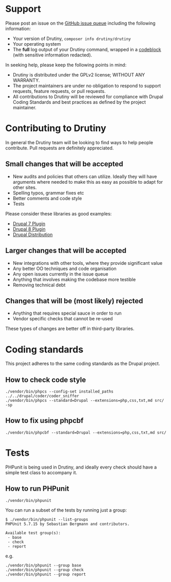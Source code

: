 # Support

Please post an issue on the [GitHub issue queue](https://github.com/drutiny/drutiny/issues) including the following information:

- Your version of Drutiny, `composer info drutiny/drutiny`
- Your operating system
- The **full** log output of your Drutiny command, wrapped in a [codeblock](https://help.github.com/articles/basic-writing-and-formatting-syntax/#quoting-code) (with sensitive information redacted).

In seeking help, please keep the following points in mind:

* Drutiny is distributed under the GPLv2 license; WITHOUT ANY WARRANTY.
* The project maintainers are under no obligation to respond to support requests, feature requests, or pull requests.
* All contributions to Drutiny will be reviewed for compliance with Drupal Coding Standards and best practices as defined by the project maintainer.


# Contributing to Drutiny

In general the Drutiny team will be looking to find ways to help people contribute. Pull requests are definitely appreciated.


## Small changes that will be accepted

* New audits and policies that others can utilize. Ideally they will have arguments where needed to make this as easy as possible to adapt for other sites.
* Spelling typos, grammar fixes etc
* Better comments and code style
* Tests

Please consider these libraries as good examples:

* [Drupal 7 Plugin](https://github.com/drutiny/plugin-drupal-7)
* [Drupal 8 Plugin](https://github.com/drutiny/plugin-drupal-8)
* [Drupal Distribution](https://github.com/drutiny/plugin-distro-common)


## Larger changes that will be accepted

* New integrations with other tools, where they provide significant value
* Any better OO techniques and code organisation
* Any open issues currently in the issue queue
* Anything that involves making the codebase more testible
* Removing technical debt


## Changes that will be (most likely) rejected

* Anything that requires special sauce in order to run
* Vendor specific checks that cannot be re-used

These types of changes are better off in third-party libraries.


# Coding standards

This project adheres to the same coding standards as the Drupal project.


## How to check code style

```
./vendor/bin/phpcs --config-set installed_paths ../../drupal/coder/coder_sniffer
./vendor/bin/phpcs --standard=Drupal --extensions=php,css,txt,md src/ -sp
```

## How to fix using phpcbf

```
./vendor/bin/phpcbf --standard=Drupal --extensions=php,css,txt,md src/
```


# Tests

PHPunit is being used in Drutiny, and ideally every check should have a simple test class to accompany it.


## How to run PHPunit

```
./vendor/bin/phpunit
```

You can run a subset of the tests by running just a group:

```
$ ./vendor/bin/phpunit --list-groups
PHPUnit 5.7.15 by Sebastian Bergmann and contributors.

Available test group(s):
 - base
 - check
 - report
```

e.g.

```
./vendor/bin/phpunit --group base
./vendor/bin/phpunit --group check
./vendor/bin/phpunit --group report
```
